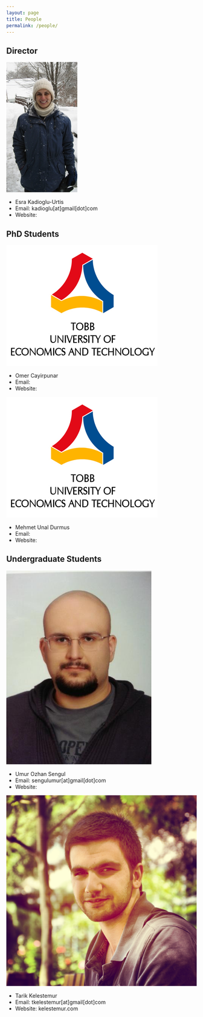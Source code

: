 ```yaml
---
layout: page
title: People
permalink: /people/
---
```


## Director

![Esra Kadioglu](/img/esra_pic2.jpg)

+ Esra Kadioglu-Urtis
+ Email: kadioglu[at]gmail[dot]com
+ Website:


## PhD Students

<img style="text-align: justify;" src="/img/TOBB_ETU_logo_EN.jpg" alt="Omer Cayirpunar" style="width:250px;height:270px">
<br>

+ Omer Cayirpunar
+ Email:
+ Website:

<img style="text-align: justify;" src="/img/TOBB_ETU_logo_EN.jpg" alt="Mehmet Unal Durmus" style="width:250px;height:270px">
<br>

+ Mehmet Unal Durmus
+ Email:
+ Website:

## Undergraduate Students

<img style="text-align: justify;" src="/img/umur.jpg" alt="Umur Sengul" style="width:250px;height:270px">
<br>

+ Umur Ozhan Sengul
+ Email: sengulumur[at]gmail[dot]com
+ Website:

<img style="text-align: justify;" src="/img/tarik.jpg" alt="Tarik Kelestemur" style="width:250px;height:270px">
<br>

+ Tarik Kelestemur
+ Email: tkelestemur[at]gmail[dot]com
+ Website: kelestemur.com
